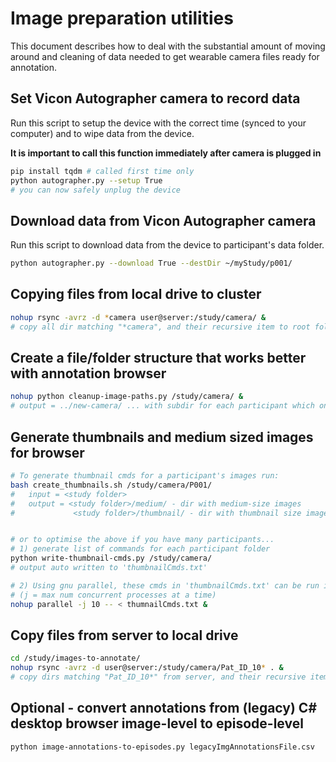 # Image preparation utilities
This document describes how to deal with the substantial amount of moving around and cleaning of data needed to get wearable camera files ready for annotation.

## Set Vicon Autographer camera to record data
Run this script to setup the device with the correct time (synced to your computer)
and to wipe data from the device.

**It is important to call this function immediately after camera is plugged in**
```bash
pip install tqdm # called first time only
python autographer.py --setup True
# you can now safely unplug the device
```

## Download data from Vicon Autographer camera
Run this script to download data from the device to participant's data folder.
```bash
python autographer.py --download True --destDir ~/myStudy/p001/
```

## Copying files from local drive to cluster
```bash
nohup rsync -avrz -d *camera user@server:/study/camera/ &
# copy all dir matching "*camera", and their recursive item to root folder on server 
```

## Create a file/folder structure that works better with annotation browser
```bash
nohup python cleanup-image-paths.py /study/camera/ &
# output = ../new-camera/ ... with subdir for each participant which only contains images or image_table.txt
```

## Generate thumbnails and medium sized images for browser
```bash
# To generate thumbnail cmds for a participant's images run:
bash create_thumbnails.sh /study/camera/P001/
#   input = <study folder>
#   output = <study folder>/medium/ - dir with medium-size images
#             <study folder>/thumbnail/ - dir with thumbnail size images


# or to optimise the above if you have many participants...
# 1) generate list of commands for each participant folder
python write-thumbnail-cmds.py /study/camera/
# output auto written to 'thumbnailCmds.txt'

# 2) Using gnu parallel, these cmds in 'thumbnailCmds.txt' can be run in parallel:
# (j = max num concurrent processes at a time)
nohup parallel -j 10 -- < thumnailCmds.txt &
```

## Copy files from server to local drive
```bash
cd /study/images-to-annotate/
nohup rsync -avrz -d user@server:/study/camera/Pat_ID_10* . &
# copy dirs matching "Pat_ID_10*" from server, and their recursive item to pwd
```

## Optional - convert annotations from (legacy) C# desktop browser image-level to episode-level
```bash
python image-annotations-to-episodes.py legacyImgAnnotationsFile.csv
```

